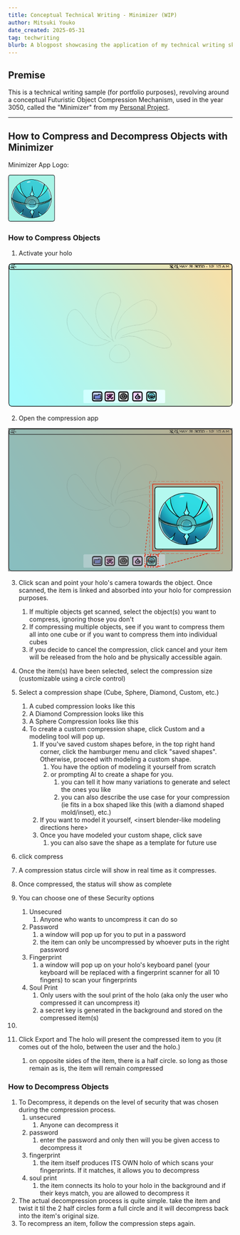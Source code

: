 ```yaml
---
title: Conceptual Technical Writing - Minimizer (WIP)
author: Mitsuki Youko
date_created: 2025-05-31
tag: techwriting
blurb: A blogpost showcasing the application of my technical writing skills to a conceptual mechanism.
---
```


## Premise

This is a technical writing sample (for portfolio purposes), revolving around a conceptual Futuristic Object Compression Mechanism, used in the year 3050, called the "Minimizer" from my [Personal Project](https://mitsukiyouko555.wixsite.com/portfolio/personal-project).

---

## How to Compress and Decompress Objects with Minimizer

Minimizer App Logo:

![logo](assets/content/ConceptualTechnicalWriting-ObjectCompression/img/logo-smallest.png)


### How to Compress Objects

1. Activate your holo

![holo](assets/content/ConceptualTechnicalWriting-ObjectCompression/img/holo.png)

2. Open the compression app

![logoclick](assets/content/ConceptualTechnicalWriting-ObjectCompression/img/logoclick.png)

3. Click scan and point your holo's camera towards the object. Once scanned, the item is linked and absorbed into your holo for compression purposes.
    
	1. If multiple objects get scanned, select the object(s) you want to compress, ignoring those you don't
	2. If compressing multiple objects, see if you want to compress them all into one cube or if you want to compress them into individual cubes
	3. if you decide to cancel the compression, click cancel and your item will be released from the holo and be physically accessible again.
4. Once the item(s) have been selected, select the compression size (customizable using a circle control)
5. Select a compression shape (Cube, Sphere, Diamond, Custom, etc.)
	1. A cubed compression looks like this
	2. A Diamond Compression looks like this
	3. A Sphere Compression looks like this
	4. To create a custom compression shape, click Custom and a modeling tool will pop up.
		1. If you've saved custom shapes before, in the top right hand corner, click the hamburger menu and click "saved shapes". Otherwise, proceed with modeling a custom shape.
			1. You have the option of modeling it yourself from scratch
			2. or prompting AI to create a shape for you.
				1. you can tell it how many variations to generate and select the ones you like
				2. you can also describe the use case for your compression (ie fits in a box shaped like this (with a diamond shaped mold/inset), etc.)
		2. If you want to model it yourself, \<insert blender-like modeling directions here>
		3. Once you have modeled your custom shape, click save
			1. you can also save the shape as a template for future use
6. click compress
7. A compression status circle will show in real time as it compresses.
8. Once compressed, the status will show as complete
9. You can choose one of these Security options
	1. Unsecured
		1. Anyone who wants to uncompress it can do so
	2. Password
		1. a window will pop up for you to put in a password
		2. the item can only be uncompressed by whoever puts in the right password
	3. Fingerprint
		1. a window will pop up on your holo's keyboard panel (your keyboard will be replaced with a fingerprint scanner for all 10 fingers) to scan your fingerprints
	4. Soul Print
		1. Only users with the soul print of the holo (aka only the user who compressed it can uncompress it)
		2. a secret key is generated in the background and stored on the compressed item(s)
10. 
11. Click Export and The holo will present the compressed item to you (it comes out of the holo, between the user and the holo.)
	1. on opposite sides of the item, there is a half circle. so long as those remain as is, the item will remain compressed

### How to Decompress Objects

1. To Decompress, it depends on the level of security that was chosen during the compression process.
	1. unsecured
		1. Anyone can decompress it
	2. password
		1. enter the password and only then will you be given access to decompress it
	3. fingerprint
		1. the item itself produces ITS OWN holo of which scans your fingerprints. If it matches, it allows you to decompress
	4. soul print
		1. the item connects its holo to your holo in the background and if their keys match, you are allowed to decompress it
2. The actual decompression process is quite simple. take the item and twist it til the 2 half circles form a full circle and it will decompress back into the item's original size.
3. To recompress an item, follow the compression steps again.




<!-- NOTE: 

0. The blurb is a 10 word blurb describing briefly what the blogpost is about

1. When making a new page, remember to run this to compile the pages:
npm run server

2. Then double check with
npm run build

3. Then do your git stuff
git add .
git commit -m "update note"
git push -u origin

4. Then deploy it with:
npm run deploy

--- -->

<!-- npm run server
npm run build
git add .
git commit -m "update note"
git push -u origin
npm run deploy -->